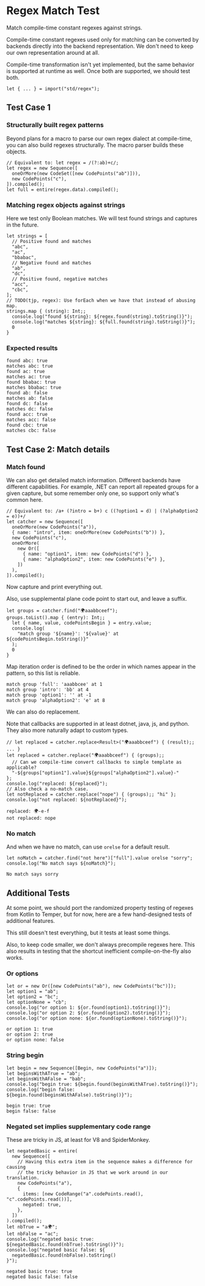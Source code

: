 # Regex Match Test

Match compile-time constant regexes against strings.

Compile-time constant regexes used only for matching can be converted by
backends directly into the backend representation. We don't need to keep our
own representation around at all.

Compile-time transformation isn't yet implemented, but the same behavior is
supported at runtime as well. Once both are supported, we should test both.

    let { ... } = import("std/regex");

## Test Case 1

### Structurally built regex patterns

Beyond plans for a macro to parse our own regex dialect at compile-time, you
can also build regexes structurally. The macro parser builds these objects.

    // Equivalent to: let regex = /(?:ab)+c/;
    let regex = new Sequence([
      oneOrMore(new CodeSet([new CodePoints("ab")])),
      new CodePoints("c"),
    ]).compiled();
    let full = entire(regex.data).compiled();

### Matching regex objects against strings

Here we test only Boolean matches. We will test found strings and captures in
the future.

    let strings = [
      // Positive found and matches
      "abc",
      "ac",
      "bbabac",
      // Negative found and matches
      "ab",
      "dc",
      // Positive found, negative matches
      "acc",
      "cbc",
    ];
    // TODO(tjp, regex): Use forEach when we have that instead of abusing map.
    strings.map { (string): Int;;
      console.log("found ${string}: ${regex.found(string).toString()}");
      console.log("matches ${string}: ${full.found(string).toString()}");
      0
    }

### Expected results

```log
found abc: true
matches abc: true
found ac: true
matches ac: true
found bbabac: true
matches bbabac: true
found ab: false
matches ab: false
found dc: false
matches dc: false
found acc: true
matches acc: false
found cbc: true
matches cbc: false
```

## Test Case 2: Match details

### Match found

We can also get detailed match information. Different backends have different
capabilities. For example, .NET can report all repeated groups for a given
capture, but some remember only one, so support only what's common here.

    // Equivalent to: /a+ (?intro = b+) c ((?option1 = d) | (?alphaOption2 = e))+/
    let catcher = new Sequence([
      oneOrMore(new CodePoints("a")),
      { name: "intro", item: oneOrMore(new CodePoints("b")) },
      new CodePoints("c"),
      oneOrMore(
        new Or([
          { name: "option1", item: new CodePoints("d") },
          { name: "alphaOption2", item: new CodePoints("e") },
        ])
      ),
    ]).compiled();

Now capture and print everything out.

Also, use supplemental plane code point to start out, and leave a suffix.

    let groups = catcher.find("🌍aaabbceef");
    groups.toList().map { (entry): Int;;
      let { name, value, codePointsBegin } = entry.value;
      console.log(
        "match group '${name}': '${value}' at ${codePointsBegin.toString()}"
      );
      0
    }

Map iteration order is defined to be the order in which names appear in the pattern, so this list is reliable.

```log
match group 'full': 'aaabbcee' at 1
match group 'intro': 'bb' at 4
match group 'option1': '' at -1
match group 'alphaOption2': 'e' at 8
```

We can also do replacement.

Note that callbacks are supported in at least dotnet, java, js, and python. They
also more naturally adapt to custom types.

    // let replaced = catcher.replace<Result>("🌍aaabbceef") { (result);; ... }
    let replaced = catcher.replace("🌍aaabbceef") { (groups);;
      // Can we compile-time convert callbacks to simple template as applicable?
      "-${groups["option1"].value}${groups["alphaOption2"].value}-"
    };
    console.log("replaced: ${replaced}");
    // Also check a no-match case.
    let notReplaced = catcher.replace("nope") { (groups);; "hi" };
    console.log("not replaced: ${notReplaced}");

```log
replaced: 🌍-e-f
not replaced: nope
```

### No match

And when we have no match, can use `orelse` for a default result.

    let noMatch = catcher.find("not here")["full"].value orelse "sorry";
    console.log("No match says ${noMatch}");

```log
No match says sorry
```

## Additional Tests

At some point, we should port the randomized property testing of regexes from
Kotlin to Temper, but for now, here are a few hand-designed tests of additional
features.

This still doesn't test everything, but it tests at least some things.

Also, to keep code smaller, we don't always precompile regexes here. This also
results in testing that the shortcut inefficient compile-on-the-fly also works.

### Or options

    let or = new Or([new CodePoints("ab"), new CodePoints("bc")]);
    let option1 = "ab";
    let option2 = "bc";
    let optionNone = "cb";
    console.log("or option 1: ${or.found(option1).toString()}");
    console.log("or option 2: ${or.found(option2).toString()}");
    console.log("or option none: ${or.found(optionNone).toString()}");

```log
or option 1: true
or option 2: true
or option none: false
```

### String begin

    let begin = new Sequence([Begin, new CodePoints("a")]);
    let beginsWithATrue = "ab";
    let beginsWithAFalse = "bab";
    console.log("begin true: ${begin.found(beginsWithATrue).toString()}");
    console.log("begin false: ${begin.found(beginsWithAFalse).toString()}");

```log
begin true: true
begin false: false
```

### Negated set implies supplementary code range

These are tricky in JS, at least for V8 and SpiderMonkey.

    let negatedBasic = entire(
      new Sequence([
        // Having this extra item in the sequence makes a difference for causing
        // the tricky behavior in JS that we work around in our translation.
        new CodePoints("a"),
        {
          items: [new CodeRange("a".codePoints.read(), "c".codePoints.read())],
          negated: true,
        },
      ])
    ).compiled();
    let nbTrue = "a🌍";
    let nbFalse = "ac";
    console.log("negated basic true: ${negatedBasic.found(nbTrue).toString()}");
    console.log("negated basic false: ${
      negatedBasic.found(nbFalse).toString()
    }");

```log
negated basic true: true
negated basic false: false
```
